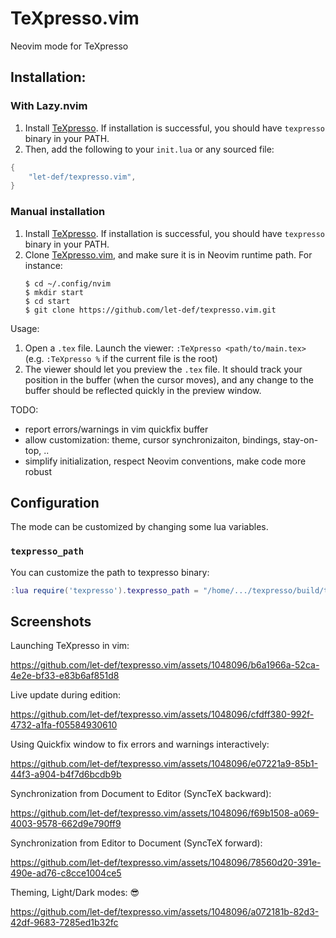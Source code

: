 # TeXpresso.vim
Neovim mode for TeXpresso

## Installation:
### With Lazy.nvim

1. Install [TeXpresso](https://github.com/let-def/texpresso).
   If installation is successful, you should have `texpresso` binary in your PATH.
2. Then, add the following to your `init.lua` or any sourced file:
```lua
{
    "let-def/texpresso.vim",
}
```

### Manual installation
1. Install [TeXpresso](https://github.com/let-def/texpresso).
   If installation is successful, you should have `texpresso` binary in your PATH.
2. Clone [TeXpresso.vim](https://github.com/let-def/texpresso.vim.git), and make sure it is in Neovim runtime path.
   For instance:
   ```shell
   $ cd ~/.config/nvim
   $ mkdir start
   $ cd start
   $ git clone https://github.com/let-def/texpresso.vim.git
   ```

Usage:
1. Open a `.tex` file. Launch the viewer:
   `:TeXpresso <path/to/main.tex>` (e.g. `:TeXpresso %` if the current file is the root)
2. The viewer should let you preview the `.tex` file.
   It should track your position in the buffer (when the cursor moves), and
   any change to the buffer should be reflected quickly in the preview window.

TODO:
- report errors/warnings in vim quickfix buffer
- allow customization: theme, cursor synchronizaiton, bindings, stay-on-top, ..
- simplify initialization, respect Neovim conventions, make code more robust

## Configuration

The mode can be customized by changing some lua variables.

### `texpresso_path`

You can customize the path to texpresso binary:

```lua
:lua require('texpresso').texpresso_path = "/home/.../texpresso/build/texpresso"
```

## Screenshots

Launching TeXpresso in vim:

https://github.com/let-def/texpresso.vim/assets/1048096/b6a1966a-52ca-4e2e-bf33-e83b6af851d8

Live update during edition:

https://github.com/let-def/texpresso.vim/assets/1048096/cfdff380-992f-4732-a1fa-f05584930610

Using Quickfix window to fix errors and warnings interactively:

https://github.com/let-def/texpresso.vim/assets/1048096/e07221a9-85b1-44f3-a904-b4f7d6bcdb9b

Synchronization from Document to Editor (SyncTeX backward):

https://github.com/let-def/texpresso.vim/assets/1048096/f69b1508-a069-4003-9578-662d9e790ff9

Synchronization from Editor to Document (SyncTeX forward):

https://github.com/let-def/texpresso.vim/assets/1048096/78560d20-391e-490e-ad76-c8cce1004ce5

Theming, Light/Dark modes: 😎

https://github.com/let-def/texpresso.vim/assets/1048096/a072181b-82d3-42df-9683-7285ed1b32fc
